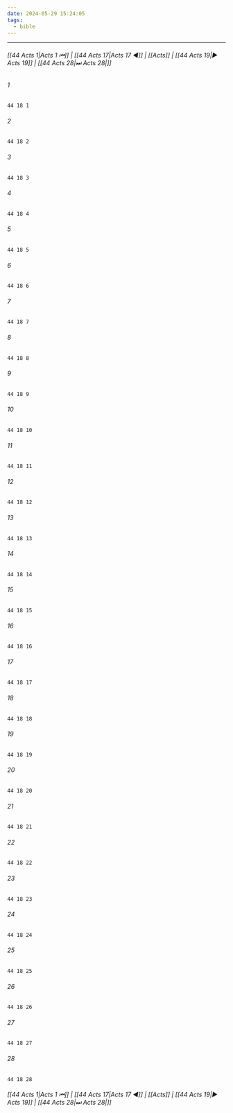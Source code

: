 ```yaml
---
date: 2024-05-29 15:24:05
tags:
  - bible
---
```

___

###### [[44 Acts 1|Acts 1 ⏮]] | [[44 Acts 17|Acts 17 ◀]] | [[Acts]] | [[44 Acts 19|▶ Acts 19]] | [[44 Acts 28|⏭ Acts 28|]]

###### 1
``` verse
44 18 1 
```
###### 2
``` verse
44 18 2 
```
###### 3
``` verse
44 18 3 
```
###### 4
``` verse
44 18 4 
```
###### 5
``` verse
44 18 5 
```
###### 6
``` verse
44 18 6 
```
###### 7
``` verse
44 18 7 
```
###### 8
``` verse
44 18 8 
```
###### 9
``` verse
44 18 9 
```
###### 10
``` verse
44 18 10 
```
###### 11
``` verse
44 18 11 
```
###### 12
``` verse
44 18 12 
```
###### 13
``` verse
44 18 13 
```
###### 14
``` verse
44 18 14 
```
###### 15
``` verse
44 18 15 
```
###### 16
``` verse
44 18 16 
```
###### 17
``` verse
44 18 17 
```
###### 18
``` verse
44 18 18 
```
###### 19
``` verse
44 18 19 
```
###### 20
``` verse
44 18 20 
```
###### 21
``` verse
44 18 21 
```
###### 22
``` verse
44 18 22 
```
###### 23
``` verse
44 18 23 
```
###### 24
``` verse
44 18 24 
```
###### 25
``` verse
44 18 25 
```
###### 26
``` verse
44 18 26 
```
###### 27
``` verse
44 18 27 
```
###### 28
``` verse
44 18 28 
```

###### [[44 Acts 1|Acts 1 ⏮]] | [[44 Acts 17|Acts 17 ◀]] | [[Acts]] | [[44 Acts 19|▶ Acts 19]] | [[44 Acts 28|⏭ Acts 28|]]

